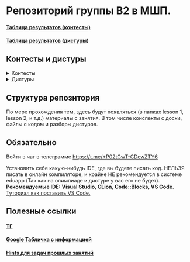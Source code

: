 # Репозиторий группы B2 в МШП.

#### [Таблица результатов (контесты)](https://contest.informatics.ru/ejstand/2024-25/mps/group-b2)

#### [Таблица результатов (дистуры)](https://contest.informatics.ru/ejstand/2024-25/mps/group-b2-tours)

## Контесты и дистуры

<details>
      <summary>Контесты</summary>

#### [Корнячка](http://contest.informatics.ru/cgi-bin/new-client?contest_id=23918)

#### [Геометрия 2](http://contest.informatics.ru/cgi-bin/new-client?contest_id=23916)

#### [Геометрия 1](http://contest.informatics.ru/cgi-bin/new-client?contest_id=23915)

#### [Конденсация и другие задачи на графы](http://contest.informatics.ru/cgi-bin/new-client?contest_id=23912)

#### [Кратчайшие пути](http://contest.informatics.ru/cgi-bin/new-client?contest_id=23911)

#### [Сканлайн и 2 указателя](http://contest.informatics.ru/cgi-bin/new-client?contest_id=23909)

#### [ДП по подотрезкам](https://contest.informatics.ru/cgi-bin/new-client?contest_id=23907)

#### [Динамическое программирование 1](https://contest.informatics.ru/cgi-bin/new-client?contest_id=23905)

#### [Теория чисел 2](http://contest.informatics.ru/cgi-bin/new-client?contest_id=23904)

#### [Теория чисел 1](http://contest.informatics.ru/cgi-bin/new-client?contest_id=23902)

#### [STL](http://contest.informatics.ru/cgi-bin/new-client?contest_id=23901)

</details>

<details>
      <summary>Дистуры</summary>

#### [Дистур 6](https://contest.informatics.ru/cgi-bin/new-client?contest_id=23914)

#### [Дистур 5](https://contest.informatics.ru/cgi-bin/new-client?contest_id=23913)

#### [Дистур 4](https://contest.informatics.ru/cgi-bin/new-client?contest_id=23910)

#### [Дистур 3](https://contest.informatics.ru/cgi-bin/new-client?contest_id=23908)

#### [Дистур 2](https://contest.informatics.ru/cgi-bin/new-client?contest_id=23906)

#### [Дистур 1](https://contest.informatics.ru/cgi-bin/new-client?contest_id=23903)

</details>


## Структура репозитория
По мере прохождения тем, здесь будут появляться (в папках lesson 1, lesson 2, и т.д.) материалы с занятия. В том числе конспекты с доски, файлы с кодом и разборы дистуров.

## Обязательно

Войти в чат в телеграмме https://t.me/+P02tGwT-CDcwZTY6

Установить себе какую-нибудь IDE, где вы будете писать код. НЕЛЬЗЯ писать в онлайн компиляторе, и крайне НЕ рекомендуется в системе eduapp (Так как на олимпиаде и дистуре у вас его не будет).\
**Рекомендуемые IDE: Visual Studio, CLion, Code::Blocks, VS Code.**\
[Туториал как поставить VS Code.](https://github.com/Uliana666/MSHP/blob/main/lesson%200.%20Tutorial/README.md)

## Полезные ссылки


#### [ТГ](https://t.me/+P02tGwT-CDcwZTY6)

#### [Google Табличка c информацией](https://docs.google.com/spreadsheets/d/1jCnUnr_fsHTtemiDNizRPxJd_sM9dYYf6DyuBc1pmkg/edit?gid=2035314896#gid=2035314896)

#### [Hints для задач прошлых занятий](https://github.com/Uliana666/MSHP/tree/main/Hints)